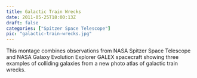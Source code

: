 ```yaml
---
title: Galactic Train Wrecks
date: 2011-05-25T18:00:13Z
draft: false
categories: ["Spitzer Space Telescope"]
pic: "galactic-train-wrecks.jpg"
---
```

This montage combines observations from NASA Spitzer Space Telescope and NASA Galaxy Evolution Explorer GALEX spacecraft showing three examples of colliding galaxies from a new photo atlas of galactic train wrecks.